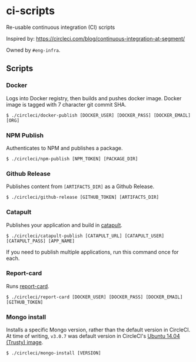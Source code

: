 # ci-scripts

Re-usable continuous integration (CI) scripts

Inspired by: https://circleci.com/blog/continuous-integration-at-segment/

Owned by `#eng-infra`.

## Scripts

### Docker

Logs into Docker registry, then builds and pushes docker image.
Docker image is tagged with 7 character git commit SHA.

```
$ ./circleci/docker-publish [DOCKER_USER] [DOCKER_PASS] [DOCKER_EMAIL] [ORG]
```

### NPM Publish

Authenticates to NPM and publishes a package.

```
$ ./circleci/npm-publish [NPM_TOKEN] [PACKAGE_DIR]
```

### Github Release

Publishes content from `[ARTIFACTS_DIR]` as a Github Release.

```
$ ./circleci/github-release [GITHUB_TOKEN] [ARTIFACTS_DIR]
```

### Catapult

Publishes your application and build in [catapult](https://github.com/clever/catapult).

```
$ ./circleci/catapult-publish [CATAPULT_URL] [CATAPULT_USER] [CATAPULT_PASS] [APP_NAME]
```

If you need to publish multiple applications, run this command once for each.

### Report-card

Runs [report-card](https://github.com/clever/report-card).

```
$ ./circleci/report-card [DOCKER_USER] [DOCKER_PASS] [DOCKER_EMAIL] [GITHUB_TOKEN]
```

### Mongo install

Installs a specific Mongo version, rather than the default version in CircleCI.
At time of writing, `v3.0.7` was default version in CircleCI's [Ubuntu 14.04 (Trusty) image](https://circleci.com/docs/build-image-trusty/#mongodb).

```
$ ./circleci/mongo-install [VERSION]
```

